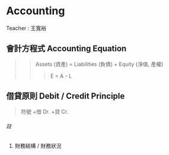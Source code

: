 # Accounting

Teacher : 王寬裕

## 會計方程式 Accounting Equation
>> Assets (資產) = Liabilities (負債) + Equity (淨值, 產權)
>>> E = A - L

## 借貸原則 Debit / Credit Principle
> 符號
+借 Dr.
+貸 Cr.



###### 註
1. 財務結構 / 財務狀況